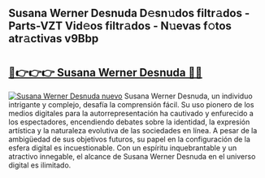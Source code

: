 ## Susana Werner Desnuda D𝚎sn𝚞dos filtr𝚊dos - Parts-VZT Vid𝚎os filtr𝚊dos - N𝚞evas f𝚘tos atr𝚊ctivas v9Bbp

# <h2><a href="http://mbby7p.tromn.icu/?c=Susana+Werner+Desnuda">🔗👉👉👉 Susana Werner Desnuda 🔗🔗</a></h2>

[![Susana Werner Desnuda nuevo](https://i.imgur.com/pEAQMta.gif)](http://mbby7p.tromn.icu/?c=Susana+Werner+Desnuda)
Susana Werner Desnuda, un individuo intrigante y complejo, desafía la comprensión fácil. Su uso pionero de los medios digitales para la autorrepresentación ha cautivado y enfurecido a los espectadores, encendiendo debates sobre la identidad, la expresión artística y la naturaleza evolutiva de las sociedades en línea. A pesar de la ambigüedad de sus objetivos futuros, su papel en la configuración de la esfera digital es incuestionable. Con un espíritu inquebrantable y un atractivo innegable, el alcance de Susana Werner Desnuda en el universo digital es ilimitado.

